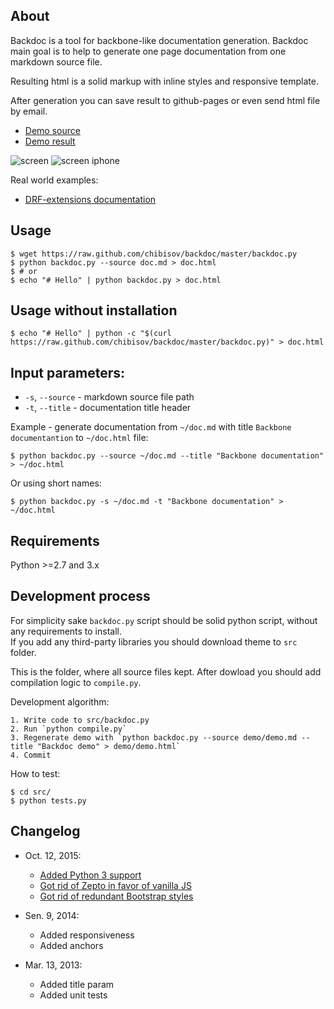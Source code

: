 ## About

Backdoc is a tool for backbone-like documentation generation.
Backdoc main goal is to help to generate one page documentation from one markdown source file.  

Resulting html is a solid markup with inline styles and responsive template.

After generation you can save result to github-pages or even send html file by email.

* [Demo source](https://raw.github.com/chibisov/backdoc/master/demo/demo.md)
* [Demo result](http://chibisov.github.io/backdoc/demo/demo.html)

![screen](http://chibisov.github.io/backdoc/demo/screen.png "Screen")
![screen iphone](http://chibisov.github.io/backdoc/demo/screen_iphone.png "Screen iphone")

Real world examples:

* [DRF-extensions documentation](http://chibisov.github.io/drf-extensions/docs/)

## Usage

    $ wget https://raw.github.com/chibisov/backdoc/master/backdoc.py
    $ python backdoc.py --source doc.md > doc.html
    $ # or
    $ echo "# Hello" | python backdoc.py > doc.html

## Usage without installation

    $ echo "# Hello" | python -c "$(curl https://raw.github.com/chibisov/backdoc/master/backdoc.py)" > doc.html

## Input parameters:

* `-s`, `--source` - markdown source file path
* `-t`, `--title` - documentation title header

Example - generate documentation from `~/doc.md` with title `Backbone documentantion` to `~/doc.html` file:

    $ python backdoc.py --source ~/doc.md --title "Backbone documentation" > ~/doc.html

Or using short names:

    $ python backdoc.py -s ~/doc.md -t "Backbone documentation" > ~/doc.html


## Requirements

Python >=2.7 and 3.x

## Development process

For simplicity sake `backdoc.py` script should be solid python script, without any requirements to install.  
If you add any third-party libraries you should download theme to `src` folder.  

This is the folder, where all source files kept. After dowload you should add compilation logic to `compile.py`.

Development algorithm:

    1. Write code to src/backdoc.py
    2. Run `python compile.py`
    3. Regenerate demo with `python backdoc.py --source demo/demo.md --title "Backdoc demo" > demo/demo.html`
    4. Commit

How to test:

    $ cd src/
    $ python tests.py

## Changelog

* Oct. 12, 2015:
    - [Added Python 3 support](https://github.com/chibisov/backdoc/pull/4)
    - [Got rid of Zepto in favor of vanilla JS](https://github.com/chibisov/backdoc/pull/5)
    - [Got rid of redundant Bootstrap styles](https://github.com/chibisov/backdoc/pull/3)

* Sen. 9, 2014:
    - Added responsiveness
    - Added anchors

* Mar. 13, 2013:
    - Added title param
    - Added unit tests